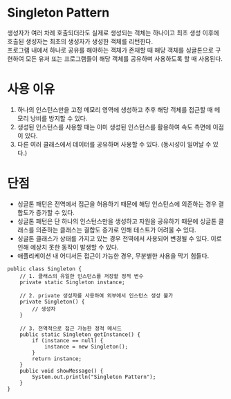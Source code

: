# Singleton Pattern
생성자가 여러 차례 호출되더라도 실제로 생성되는 객체는 하나이고 최초 생성 이후에 호출된 생성자는 최초의 생성자가 생성한 객체를 리턴한다.              
프로그램 내에서 하나로 공유를 해야하는 객체가 존재할 때 해당 객체를 싱글톤으로 구현하여 모든 유저 또는 프로그램들이 해당 객체를 공유하며 사용하도록 할 때 사용된다.            
# 사용 이유
1. 하나의 인스턴스만을 고정 메모리 영역에 생성하고 추후 해당 객체를 접근할 때 메모리 낭비를 방지할 수 있다.
2. 생성된 인스턴스를 사용할 때는 이미 생성된 인스턴스를 활용하여 속도 측면에 이점이 있다.
3. 다른 여러 클래스에서 데이터를 공유하며 사용할 수 있다. (동시성이 일어날 수 있다.)
# 단점
- 싱글톤 패턴은 전역에서 접근을 허용하기 때문에 해당 인스턴스에 의존하는 경우 결합도가 증가할 수 있다.
- 싱글톤 패턴은 단 하나의 인스턴스만을 생성하고 자원을 공유하기 때문에 싱글톤 클래스를 의존하는 클래스는 결합도 증가로 인해 테스트가 어려울 수 있다.
- 싱글톤 클래스가 상태를 가지고 있는 경우 전역에서 사용되어 변경될 수 있다. 이로 인해 예상치 못한 동작이 발생할 수 있다.
- 애플리케이션 내 어디서든 접근이 가능한 경우, 무분별한 사용을 막기 힘들다.
```
public class Singleton {
    // 1. 클래스의 유일한 인스턴스를 저장할 정적 변수
    private static Singleton instance;

    // 2. private 생성자를 사용하여 외부에서 인스턴스 생성 불가
    private Singleton() {
        // 생성자
    }

    // 3. 전역적으로 접근 가능한 정적 메서드
    public static Singleton getInstance() {
        if (instance == null) {
            instance = new Singleton();
        }
        return instance;
    }
    public void showMessage() {
        System.out.println("Singleton Pattern");
    }
}
```
